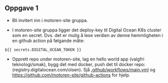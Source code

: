 ## Oppgave 1
 
* Bli invitert inn i motoren-site gruppa.

* I motoren-site gruppa ligger det deploy-key til Digital Ocean K8s cluster som en secret. Dvs. det er mulig å lese verdien av denne hemmligheten i en github action på følgande måte: 
```
${{ secrets.DIGITAL_OCEAN_TOKEN }}
```

* Opprett repo under motoren-site, lag en hello world app (valgfri teknologi/smak), bygg det med docker, push det til docker repo: (registry.digitalocean.com/olsen). 
Sjå [.github/workflows/main.yml](.github/workflows/main.yml) og https://github.com/motoren-site/github-actions for hjelp.
